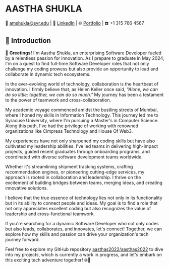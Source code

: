 # AASTHA SHUKLA

📧 [amshukla@syr.edu](mailto:amshukla@syr.edu) | 🔗 [LinkedIn](https://www.linkedin.com/in/aastha-shukla/) | 🌐 [Portfolio](https://aasthas.web.app/) | ☎️ +1 315 766 4567

## 🌟 Introduction

🚀 **Greetings!** I'm Aastha Shukla, an enterprising Software Developer fueled by a relentless passion for innovation. As I prepare to graduate in May 2024, I'm on a quest to find full-time Software Developer roles that not only challenge my coding prowess but also provide an opportunity to lead and collaborate in dynamic tech ecosystems.

In the ever-evolving world of technology, collaboration is the heartbeat of innovation. I firmly believe that, as Helen Keller once said, *"Alone, we can do so little; together, we can do so much."* My journey has been a testament to the power of teamwork and cross-collaboration.

My academic voyage commenced amidst the bustling streets of Mumbai, where I honed my skills in Information Technology. This journey led me to Syracuse University, where I'm pursuing a Master's in Computer Science. Along this path, I've had the privilege of working with renowned organizations like Cimpress Technology and House Of Web3.

My experiences have not only sharpened my coding skills but have also cultivated my leadership abilities. I've led teams in delivering high-impact projects, guided recent graduates through onboarding programs, and coordinated with diverse software development teams worldwide.

Whether it's streamlining shipment tracking systems, crafting recommendation engines, or pioneering cutting-edge services, my approach is rooted in collaboration and leadership. I thrive on the excitement of building bridges between teams, merging ideas, and creating innovative solutions.

I believe that the true essence of technology lies not only in its functionality but in its ability to connect people and ideas. My goal is to find a role that not only appreciates excellent coding but also recognizes the value of leadership and cross-functional teamwork.

If you're searching for a dynamic Software Developer who not only codes but also leads, collaborates, and innovates, let's connect! Together, we can explore how my skills and passion can drive your organization's tech journey forward.

Feel free to explore my GitHub repository [aasthas2022/aasthas2022](https://github.com/aasthas2022/aasthas2022) to dive into my projects, which is currently a work in progress, and let's embark on this exciting tech adventure together! 🌐🤝

